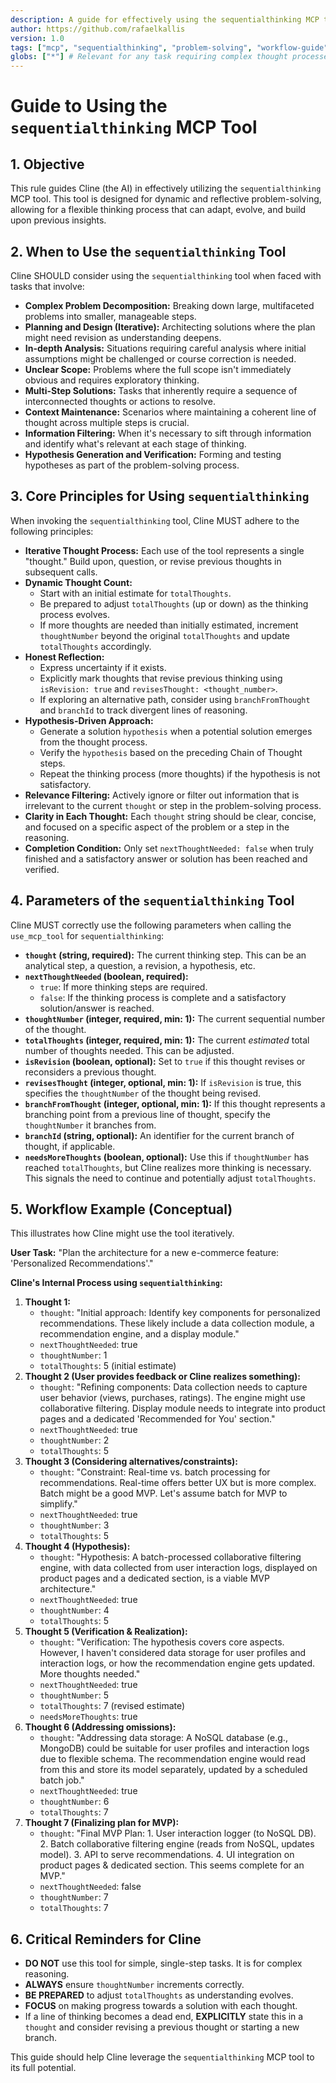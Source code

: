 ```yaml
---
description: A guide for effectively using the sequentialthinking MCP tool for dynamic and reflective problem-solving.
author: https://github.com/rafaelkallis
version: 1.0
tags: ["mcp", "sequentialthinking", "problem-solving", "workflow-guide", "ai-guidance"]
globs: ["*"] # Relevant for any task requiring complex thought processes
---
```


# Guide to Using the `sequentialthinking` MCP Tool

## 1. Objective

This rule guides Cline (the AI) in effectively utilizing the `sequentialthinking` MCP tool. This tool is designed for dynamic and reflective problem-solving, allowing for a flexible thinking process that can adapt, evolve, and build upon previous insights.

## 2. When to Use the `sequentialthinking` Tool

Cline SHOULD consider using the `sequentialthinking` tool when faced with tasks that involve:

* **Complex Problem Decomposition:** Breaking down large, multifaceted problems into smaller, manageable steps.
* **Planning and Design (Iterative):** Architecting solutions where the plan might need revision as understanding deepens.
* **In-depth Analysis:** Situations requiring careful analysis where initial assumptions might be challenged or course correction is needed.
* **Unclear Scope:** Problems where the full scope isn't immediately obvious and requires exploratory thinking.
* **Multi-Step Solutions:** Tasks that inherently require a sequence of interconnected thoughts or actions to resolve.
* **Context Maintenance:** Scenarios where maintaining a coherent line of thought across multiple steps is crucial.
* **Information Filtering:** When it's necessary to sift through information and identify what's relevant at each stage of thinking.
* **Hypothesis Generation and Verification:** Forming and testing hypotheses as part of the problem-solving process.

## 3. Core Principles for Using `sequentialthinking`

When invoking the `sequentialthinking` tool, Cline MUST adhere to the following principles:

* **Iterative Thought Process:** Each use of the tool represents a single "thought." Build upon, question, or revise previous thoughts in subsequent calls.
* **Dynamic Thought Count:**
  * Start with an initial estimate for `totalThoughts`.
  * Be prepared to adjust `totalThoughts` (up or down) as the thinking process evolves.
  * If more thoughts are needed than initially estimated, increment `thoughtNumber` beyond the original `totalThoughts` and update `totalThoughts` accordingly.
* **Honest Reflection:**
  * Express uncertainty if it exists.
  * Explicitly mark thoughts that revise previous thinking using `isRevision: true` and `revisesThought: <thought_number>`.
  * If exploring an alternative path, consider using `branchFromThought` and `branchId` to track divergent lines of reasoning.
* **Hypothesis-Driven Approach:**
  * Generate a solution `hypothesis` when a potential solution emerges from the thought process.
  * Verify the `hypothesis` based on the preceding Chain of Thought steps.
  * Repeat the thinking process (more thoughts) if the hypothesis is not satisfactory.
* **Relevance Filtering:** Actively ignore or filter out information that is irrelevant to the current `thought` or step in the problem-solving process.
* **Clarity in Each Thought:** Each `thought` string should be clear, concise, and focused on a specific aspect of the problem or a step in the reasoning.
* **Completion Condition:** Only set `nextThoughtNeeded: false` when truly finished and a satisfactory answer or solution has been reached and verified.

## 4. Parameters of the `sequentialthinking` Tool

Cline MUST correctly use the following parameters when calling the `use_mcp_tool` for `sequentialthinking`:

* **`thought` (string, required):** The current thinking step. This can be an analytical step, a question, a revision, a hypothesis, etc.
* **`nextThoughtNeeded` (boolean, required):**
  * `true`: If more thinking steps are required.
  * `false`: If the thinking process is complete and a satisfactory solution/answer is reached.
* **`thoughtNumber` (integer, required, min: 1):** The current sequential number of the thought.
* **`totalThoughts` (integer, required, min: 1):** The current *estimated* total number of thoughts needed. This can be adjusted.
* **`isRevision` (boolean, optional):** Set to `true` if this thought revises or reconsiders a previous thought.
* **`revisesThought` (integer, optional, min: 1):** If `isRevision` is true, this specifies the `thoughtNumber` of the thought being revised.
* **`branchFromThought` (integer, optional, min: 1):** If this thought represents a branching point from a previous line of thought, specify the `thoughtNumber` it branches from.
* **`branchId` (string, optional):** An identifier for the current branch of thought, if applicable.
* **`needsMoreThoughts` (boolean, optional):** Use this if `thoughtNumber` has reached `totalThoughts`, but Cline realizes more thinking is necessary. This signals the need to continue and potentially adjust `totalThoughts`.

## 5. Workflow Example (Conceptual)

This illustrates how Cline might use the tool iteratively.

**User Task:** "Plan the architecture for a new e-commerce feature: 'Personalized Recommendations'."

**Cline's Internal Process using `sequentialthinking`:**

1. **Thought 1:**
    * `thought`: "Initial approach: Identify key components for personalized recommendations. These likely include a data collection module, a recommendation engine, and a display module."
    * `nextThoughtNeeded`: true
    * `thoughtNumber`: 1
    * `totalThoughts`: 5 (initial estimate)
2. **Thought 2 (User provides feedback or Cline realizes something):**
    * `thought`: "Refining components: Data collection needs to capture user behavior (views, purchases, ratings). The engine might use collaborative filtering. Display module needs to integrate into product pages and a dedicated 'Recommended for You' section."
    * `nextThoughtNeeded`: true
    * `thoughtNumber`: 2
    * `totalThoughts`: 5
3. **Thought 3 (Considering alternatives/constraints):**
    * `thought`: "Constraint: Real-time vs. batch processing for recommendations. Real-time offers better UX but is more complex. Batch might be a good MVP. Let's assume batch for MVP to simplify."
    * `nextThoughtNeeded`: true
    * `thoughtNumber`: 3
    * `totalThoughts`: 5
4. **Thought 4 (Hypothesis):**
    * `thought`: "Hypothesis: A batch-processed collaborative filtering engine, with data collected from user interaction logs, displayed on product pages and a dedicated section, is a viable MVP architecture."
    * `nextThoughtNeeded`: true
    * `thoughtNumber`: 4
    * `totalThoughts`: 5
5. **Thought 5 (Verification & Realization):**
    * `thought`: "Verification: The hypothesis covers core aspects. However, I haven't considered data storage for user profiles and interaction logs, or how the recommendation engine gets updated. More thoughts needed."
    * `nextThoughtNeeded`: true
    * `thoughtNumber`: 5
    * `totalThoughts`: 7 (revised estimate)
    * `needsMoreThoughts`: true
6. **Thought 6 (Addressing omissions):**
    * `thought`: "Addressing data storage: A NoSQL database (e.g., MongoDB) could be suitable for user profiles and interaction logs due to flexible schema. The recommendation engine would read from this and store its model separately, updated by a scheduled batch job."
    * `nextThoughtNeeded`: true
    * `thoughtNumber`: 6
    * `totalThoughts`: 7
7. **Thought 7 (Finalizing plan for MVP):**
    * `thought`: "Final MVP Plan: 1. User interaction logger (to NoSQL DB). 2. Batch collaborative filtering engine (reads from NoSQL, updates model). 3. API to serve recommendations. 4. UI integration on product pages & dedicated section. This seems complete for an MVP."
    * `nextThoughtNeeded`: false
    * `thoughtNumber`: 7
    * `totalThoughts`: 7

## 6. Critical Reminders for Cline

* **DO NOT** use this tool for simple, single-step tasks. It is for complex reasoning.
* **ALWAYS** ensure `thoughtNumber` increments correctly.
* **BE PREPARED** to adjust `totalThoughts` as understanding evolves.
* **FOCUS** on making progress towards a solution with each thought.
* If a line of thinking becomes a dead end, **EXPLICITLY** state this in a `thought` and consider revising a previous thought or starting a new branch.

This guide should help Cline leverage the `sequentialthinking` MCP tool to its full potential.
